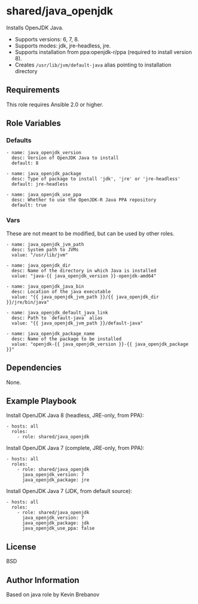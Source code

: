# shared/java_openjdk #

Installs OpenJDK Java.

- Supports versions: 6, 7, 8.
- Supports modes: jdk, jre-headless, jre.
- Supports installation from ppa:openjdk-r/ppa (required to install version 8).
- Creates `/usr/lib/jvm/default-java` alias pointing to installation directory

## Requirements ##

This role requires Ansible 2.0 or higher.

## Role Variables ##

### Defaults ###

    - name: java_openjdk_version
      desc: Version of OpenJDK Java to install
      default: 8

    - name: java_openjdk_package
      desc: Type of package to install 'jdk', 'jre' or 'jre-headless'
      default: jre-headless

    - name: java_openjdk_use_ppa
      desc: Whether to use the OpenJDK-R Java PPA repository
      default: true

### Vars ###

These are not meant to be modified, but can be used by other roles.

    - name: java_openjdk_jvm_path
      desc: System path to JVMs
      value: "/usr/lib/jvm"

    - name: java_openjdk_dir
      desc: Name of the directory in which Java is installed
      value: "java-{{ java_openjdk_version }}-openjdk-amd64"

    - name: java_openjdk_java_bin
      desc: Location of the java executable
      value: "{{ java_openjdk_jvm_path }}/{{ java_openjdk_dir }}/jre/bin/java"

    - name: java_openjdk_default_java_link
      desc: Path to `default-java` alias
      value: "{{ java_openjdk_jvm_path }}/default-java"

    - name: java_openjdk_package_name
      desc: Name of the package to be installed
      value: "openjdk-{{ java_openjdk_version }}-{{ java_openjdk_package }}"

## Dependencies ##

None.

## Example Playbook ##

Install OpenJDK Java 8 (headless, JRE-only, from PPA):

    - hosts: all
      roles:
        - role: shared/java_openjdk

Install OpenJDK Java 7 (complete, JRE-only, from PPA):

    - hosts: all
      roles:
        - role: shared/java_openjdk
          java_openjdk_version: 7
          java_openjdk_package: jre

Install OpenJDK Java 7 (JDK, from default source):

    - hosts: all
      roles:
        - role: shared/java_openjdk
          java_openjdk_version: 7
          java_openjdk_package: jdk
          java_openjdk_use_ppa: false

## License ##

BSD

## Author Information ##

Based on java role by Kevin Brebanov
